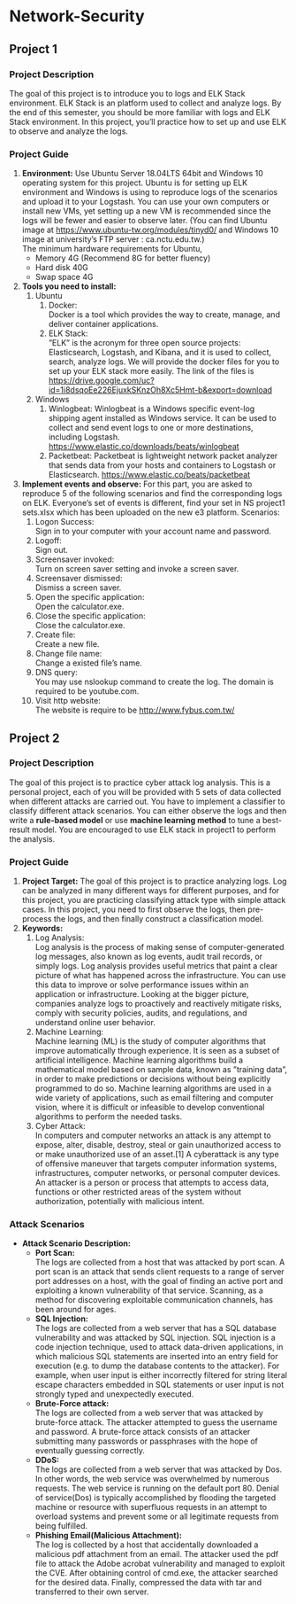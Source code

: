 # Network-Security
## Project 1
### Project Description
The goal of this project is to introduce you to logs and ELK Stack environment. ELK Stack is an
platform used to collect and analyze logs. By the end of this semester, you should be more familiar with
logs and ELK Stack environment. In this project, you’ll practice how to set up and use ELK to observe
and analyze the logs.
### Project Guide
1. **Environment:** Use Ubuntu Server 18.04LTS 64bit and Windows 10 operating system for this
project. Ubuntu is for setting up ELK environment and Windows is using to reproduce logs of the
scenarios and upload it to your Logstash. You can use your own computers or install new VMs, yet
setting up a new VM is recommended since the logs will be fewer and easier to observe later. (You
can find Ubuntu image at https://www.ubuntu-tw.org/modules/tinyd0/ and Windows 10 image at
university’s FTP server : ca.nctu.edu.tw.)\
The minimum hardware requirements for Ubuntu,
    - Memory 4G (Recommend 8G for better fluency)  
    - Hard disk 40G
    - Swap space 4G
2. **Tools you need to install:**
    1. Ubuntu
        1. Docker:\
            Docker is a tool which provides the way to create, manage, and deliver container applications.
        2. ELK Stack:\
            ”ELK” is the acronym for three open source projects: Elasticsearch, Logstash, and
            Kibana, and it is used to collect, search, analyze logs. We will provide the docker files for
            you to set up your ELK stack more easily. The link of the files is
            https://drive.google.com/uc?id=1i8dsqoEe226EjuxkSKnzOh8Xc5Hmt-b&export=download
    2. Windows
        1. Winlogbeat:
            Winlogbeat is a Windows specific event-log shipping agent installed as Windows service. It
            can be used to collect and send event logs to one or more destinations, including Logstash.
            https://www.elastic.co/downloads/beats/winlogbeat
        2. Packetbeat:
            Packetbeat is lightweight network packet analyzer that sends data from your hosts and
            containers to Logstash or Elasticsearch. https://www.elastic.co/beats/packetbeat
3. **Implement events and observe:** For this part, you are asked to reproduce 5 of the following
scenarios and find the corresponding logs on ELK. Everyone’s set of events is different, find your
set in NS project1 sets.xlsx which has been uploaded on the new e3 platform. Scenarios:
    1. Logon Success:\
        Sign in to your computer with your account name and password.
    2. Logoff:\
        Sign out.
    3. Screensaver invoked:\
        Turn on screen saver setting and invoke a screen saver.
    4. Screensaver dismissed:\
        Dismiss a screen saver.
    5. Open the specific application:\
        Open the calculator.exe.
    6. Close the specific application:\
        Close the calculator.exe.
    7. Create file:\
        Create a new file.
    8. Change file name:\
        Change a existed file’s name.
    9. DNS query:\
        You may use nslookup command to create the log. The domain is required to be youtube.com.
    10. Visit http website:\
        The website is require to be http://www.fybus.com.tw/
## Project 2
### Project Description
The goal of this project is to practice cyber attack log analysis. This is a personal project, each of
you will be provided with 5 sets of data collected when different attacks are carried out. You have to
implement a classifier to classify different attack scenarios. You can either observe the logs and then
write a **rule-based model** or use **machine learning method** to tune a best-result model. You are
encouraged to use ELK stack in project1 to perform the analysis.
### Project Guide
1. **Project Target:**
The goal of this project is to practice analyzing logs. Log can be analyzed in many different ways
for different purposes, and for this project, you are practicing classifying attack type with simple
attack cases. In this project, you need to first observe the logs, then pre-process the logs, and then
finally construct a classification model.
2. **Keywords:**
    1. Log Analysis:\
        Log analysis is the process of making sense of computer-generated log messages, also known
        as log events, audit trail records, or simply logs. Log analysis provides useful metrics that
        paint a clear picture of what has happened across the infrastructure. You can use this data to
        improve or solve performance issues within an application or infrastructure. Looking at the
        bigger picture, companies analyze logs to proactively and reactively mitigate risks, comply
        with security policies, audits, and regulations, and understand online user behavior.
    2. Machine Learning:\
        Machine learning (ML) is the study of computer algorithms that improve automatically
        through experience. It is seen as a subset of artificial intelligence. Machine learning algorithms build a mathematical model based on sample data, known as         ”training data”, in order
        to make predictions or decisions without being explicitly programmed to do so. Machine
        learning algorithms are used in a wide variety of applications, such as email filtering and computer vision, where it is difficult or infeasible to develop         conventional algorithms to perform
        the needed tasks.
    3. Cyber Attack:\
        In computers and computer networks an attack is any attempt to expose, alter, disable,
        destroy, steal or gain unauthorized access to or make unauthorized use of an asset.[1] A
        cyberattack is any type of offensive maneuver that targets computer information systems,
        infrastructures, computer networks, or personal computer devices. An attacker is a person or
        process that attempts to access data, functions or other restricted areas of the system without
        authorization, potentially with malicious intent.
### Attack Scenarios
- **Attack Scenario Description:**
    - **Port Scan:**\
        The logs are collected from a host that was attacked by port scan.
        A port scan is an attack that sends client requests to a range of server port addresses on
        a host, with the goal of finding an active port and exploiting a known vulnerability of that
        service. Scanning, as a method for discovering exploitable communication channels, has been
        around for ages.
    - **SQL Injection:**\
        The logs are collected from a web server that has a SQL database vulnerability and was attacked by SQL injection.
        SQL injection is a code injection technique, used to attack data-driven applications, in which
        malicious SQL statements are inserted into an entry field for execution (e.g. to dump the
        database contents to the attacker). For example, when user input is either incorrectly filtered
        for string literal escape characters embedded in SQL statements or user input is not strongly
        typed and unexpectedly executed.
    - **Brute-Force attack:**\
        The logs are collected from a web server that was attacked by brute-force attack. The attacker
        attempted to guess the username and password.
        A brute-force attack consists of an attacker submitting many passwords or passphrases with
        the hope of eventually guessing correctly.
    - **DDoS:**\
        The logs are collected from a web server that was attacked by Dos. In other words, the web
        service was overwhelmed by numerous requests. The web service is running on the default
        port 80.
        Denial of service(Dos) is typically accomplished by flooding the targeted machine or resource
        with superfluous requests in an attempt to overload systems and prevent some or all legitimate
        requests from being fulfilled.
    - **Phishing Email(Malicious Attachment):**\
        The log is collected by a host that accidentally downloaded a malicious pdf attachment from an
        email. The attacker used the pdf file to attack the Adobe acrobat vulnerability and managed
        to exploit the CVE. After obtaining control of cmd.exe, the attacker searched for the desired
        data. Finally, compressed the data with tar and transferred to their own server.
